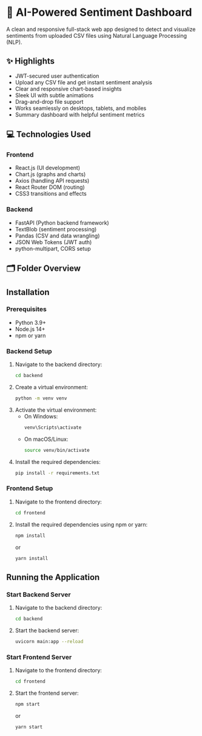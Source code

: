 # 🧠 AI-Powered Sentiment Dashboard

A clean and responsive full-stack web app designed to detect and visualize sentiments from uploaded CSV files using Natural Language Processing (NLP).

## ✨ Highlights

- JWT-secured user authentication
- Upload any CSV file and get instant sentiment analysis
- Clear and responsive chart-based insights
- Sleek UI with subtle animations
- Drag-and-drop file support
- Works seamlessly on desktops, tablets, and mobiles
- Summary dashboard with helpful sentiment metrics

## 💻 Technologies Used

### Frontend
- React.js (UI development)
- Chart.js (graphs and charts)
- Axios (handling API requests)
- React Router DOM (routing)
- CSS3 transitions and effects

### Backend
- FastAPI (Python backend framework)
- TextBlob (sentiment processing)
- Pandas (CSV and data wrangling)
- JSON Web Tokens (JWT auth)
- python-multipart, CORS setup

## 🗂️ Folder Overview

## Installation

### Prerequisites
- Python 3.9+
- Node.js 14+
- npm or yarn

### Backend Setup

1. Navigate to the backend directory:
    ```sh
    cd backend
    ```
2. Create a virtual environment:
    ```sh
    python -m venv venv
    ```
3. Activate the virtual environment:
    - On Windows:
      ```sh
      venv\Scripts\activate
      ```
    - On macOS/Linux:
      ```sh
      source venv/bin/activate
      ```
4. Install the required dependencies:
    ```sh
    pip install -r requirements.txt
    ```

### Frontend Setup

1. Navigate to the frontend directory:
    ```sh
    cd frontend
    ```
2. Install the required dependencies using npm or yarn:
    ```sh
    npm install
    ```
    or
    ```sh
    yarn install
    ```

## Running the Application

### Start Backend Server
1. Navigate to the backend directory:
    ```sh
    cd backend
    ```
2. Start the backend server:
    ```sh
    uvicorn main:app --reload
    ```

### Start Frontend Server
1. Navigate to the frontend directory:
    ```sh
    cd frontend
    ```
2. Start the frontend server:
    ```sh
    npm start
    ```
    or
    ```sh
    yarn start
    ```
